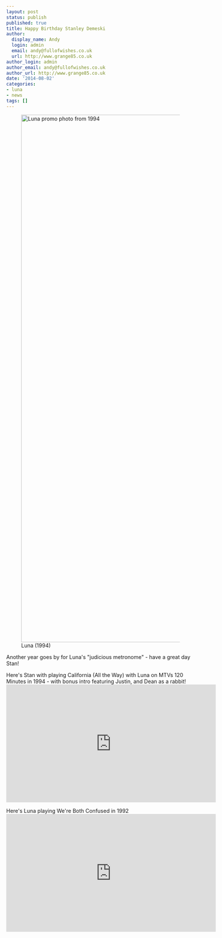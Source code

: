 ```yaml
---
layout: post
status: publish
published: true
title: Happy Birthday Stanley Demeski
author:
  display_name: Andy
  login: admin
  email: andy@fullofwishes.co.uk
  url: http://www.grange85.co.uk
author_login: admin
author_email: andy@fullofwishes.co.uk
author_url: http://www.grange85.co.uk
date: '2014-08-02'
categories:
- luna
- news
tags: []
---
```

<p><figure class="caption aligncenter"><img src="https://media.fullofwishes.co.uk/02-luna/pictures/luna_promo_1994_d.jpg" width="1167" height="1410" alt="Luna promo photo from 1994" class /><figcaption class="caption-text"> Luna (1994)</figcaption></figure>
Another year goes by for Luna's "judicious metronome" - have a great day Stan!</p>
<p>Here's Stan with playing California (All the Way) with Luna on MTVs 120 Minutes in 1994 - with bonus intro featuring Justin, and Dean as a rabbit!<br />
<iframe width="560" height="315" src="https://www.youtube-nocookie.com/embed/IA43fPmrF5M" frameborder="0" allowfullscreen></iframe>
<p>Here's Luna playing We're Both Confused in 1992<br />
<iframe width="560" height="315" src="https://www.youtube-nocookie.com/embed/fm2dFhHVWx4" frameborder="0" allowfullscreen></iframe>
